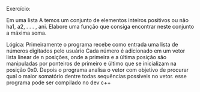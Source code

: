 Exercício:

Em uma lista A temos um conjunto de elementos inteiros
positivos ou não ha1, a2, . . . , ani. Elabore uma função que consiga encontrar
neste conjunto a máxima soma.

Lógica: Primeiramente o programa recebe como entrada uma lista de números digitados pelo usuário
Cada número é adicionado em um vetor lista linear de n posições, onde a primeira e a última posição são manipuladas 
por ponteiros de primeiro e último que se inicializam na posição 0x0.
Depois o programa analisa o vetor com objetivo de procurar qual o maior somatório dentre todas sequências possiveis no vetor.
esse programa pode ser compilado no dev c++
